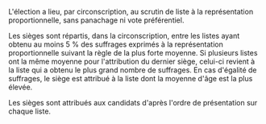 L'élection a lieu, par circonscription, au scrutin de liste à la représentation proportionnelle, sans panachage ni vote préférentiel.

Les sièges sont répartis, dans la circonscription, entre les listes ayant obtenu au moins 5 % des suffrages exprimés à la représentation proportionnelle suivant la règle de la plus forte moyenne. Si plusieurs listes ont la même moyenne pour l'attribution du dernier siège, celui-ci revient à la liste qui a obtenu le plus grand nombre de suffrages. En cas d'égalité de suffrages, le siège est attribué à la liste dont la moyenne d'âge est la plus élevée.

Les sièges sont attribués aux candidats d'après l'ordre de présentation sur chaque liste.
